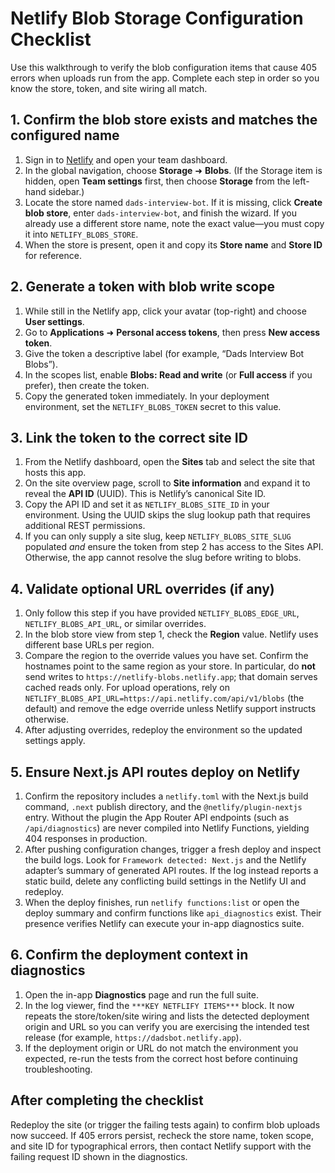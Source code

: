 # Netlify Blob Storage Configuration Checklist

Use this walkthrough to verify the blob configuration items that cause 405 errors when uploads run from the app. Complete each step in order so you know the store, token, and site wiring all match.

## 1. Confirm the blob store exists and matches the configured name
1. Sign in to [Netlify](https://app.netlify.com/) and open your team dashboard.
2. In the global navigation, choose **Storage** ➜ **Blobs**. (If the Storage item is hidden, open **Team settings** first, then choose **Storage** from the left-hand sidebar.)
3. Locate the store named `dads-interview-bot`. If it is missing, click **Create blob store**, enter `dads-interview-bot`, and finish the wizard. If you already use a different store name, note the exact value—you must copy it into `NETLIFY_BLOBS_STORE`.
4. When the store is present, open it and copy its **Store name** and **Store ID** for reference.

## 2. Generate a token with blob write scope
1. While still in the Netlify app, click your avatar (top-right) and choose **User settings**.
2. Go to **Applications** ➜ **Personal access tokens**, then press **New access token**.
3. Give the token a descriptive label (for example, “Dads Interview Bot Blobs”).
4. In the scopes list, enable **Blobs: Read and write** (or **Full access** if you prefer), then create the token.
5. Copy the generated token immediately. In your deployment environment, set the `NETLIFY_BLOBS_TOKEN` secret to this value.

## 3. Link the token to the correct site ID
1. From the Netlify dashboard, open the **Sites** tab and select the site that hosts this app.
2. On the site overview page, scroll to **Site information** and expand it to reveal the **API ID** (UUID). This is Netlify’s canonical Site ID.
3. Copy the API ID and set it as `NETLIFY_BLOBS_SITE_ID` in your environment. Using the UUID skips the slug lookup path that requires additional REST permissions.
4. If you can only supply a site slug, keep `NETLIFY_BLOBS_SITE_SLUG` populated *and* ensure the token from step 2 has access to the Sites API. Otherwise, the app cannot resolve the slug before writing to blobs.

## 4. Validate optional URL overrides (if any)
1. Only follow this step if you have provided `NETLIFY_BLOBS_EDGE_URL`, `NETLIFY_BLOBS_API_URL`, or similar overrides.
2. In the blob store view from step 1, check the **Region** value. Netlify uses different base URLs per region.
3. Compare the region to the override values you have set. Confirm the hostnames point to the same region as your store. In particular, do **not** send writes to `https://netlify-blobs.netlify.app`; that domain serves cached reads only. For upload operations, rely on `NETLIFY_BLOBS_API_URL=https://api.netlify.com/api/v1/blobs` (the default) and remove the edge override unless Netlify support instructs otherwise.
4. After adjusting overrides, redeploy the environment so the updated settings apply.

## 5. Ensure Next.js API routes deploy on Netlify
1. Confirm the repository includes a `netlify.toml` with the Next.js build command, `.next` publish directory, and the `@netlify/plugin-nextjs` entry. Without the plugin the App Router API endpoints (such as `/api/diagnostics`) are never compiled into Netlify Functions, yielding 404 responses in production.
2. After pushing configuration changes, trigger a fresh deploy and inspect the build logs. Look for `Framework detected: Next.js` and the Netlify adapter’s summary of generated API routes. If the log instead reports a static build, delete any conflicting build settings in the Netlify UI and redeploy.
3. When the deploy finishes, run `netlify functions:list` or open the deploy summary and confirm functions like `api_diagnostics` exist. Their presence verifies Netlify can execute your in-app diagnostics suite.

## 6. Confirm the deployment context in diagnostics
1. Open the in-app **Diagnostics** page and run the full suite.
2. In the log viewer, find the `***KEY NETFLIFY ITEMS***` block. It now repeats the store/token/site wiring and lists the detected deployment origin and URL so you can verify you are exercising the intended test release (for example, `https://dadsbot.netlify.app`).
3. If the deployment origin or URL do not match the environment you expected, re-run the tests from the correct host before continuing troubleshooting.

## After completing the checklist
Redeploy the site (or trigger the failing tests again) to confirm blob uploads now succeed. If 405 errors persist, recheck the store name, token scope, and site ID for typographical errors, then contact Netlify support with the failing request ID shown in the diagnostics.
